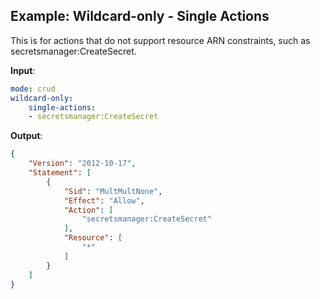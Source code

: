 
Example: Wildcard-only - Single Actions
-----------------------------------------

This is for actions that do not support resource ARN constraints, such as secretsmanager:CreateSecret.

**Input**:

```yaml
mode: crud
wildcard-only:
    single-actions:
    - secretsmanager:CreateSecret
```

**Output**:

```json
{
    "Version": "2012-10-17",
    "Statement": [
        {
            "Sid": "MultMultNone",
            "Effect": "Allow",
            "Action": [
                "secretsmanager:CreateSecret"
            ],
            "Resource": [
                "*"
            ]
        }
    ]
}
```
